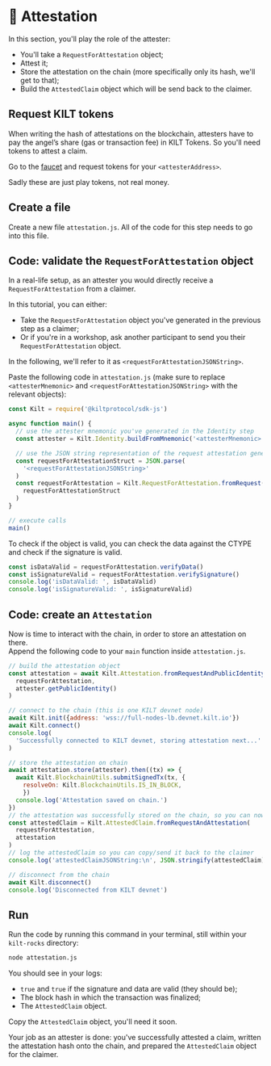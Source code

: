 # 🔖 Attestation

In this section, you'll play the role of the <span class="label-role attester">attester</span>:

- You'll take a `RequestForAttestation` object;
- Attest it;
- Store the attestation on the chain (more specifically only its hash, we'll get to that);
- Build the `AttestedClaim` object which will be send back to the <span class="label-role claimer">claimer</span>.

## Request KILT tokens

When writing the hash of attestations on the blockchain, <span class="label-role attester">attesters</span> have to pay the angel’s
share (gas or transaction fee) in KILT Tokens. So you'll need tokens to attest a claim.

Go to the [faucet] and request tokens for your `<attesterAddress>`.

Sadly these are just play tokens, not real money.

## Create a file

Create a new file `attestation.js`.
All of the code for this step needs to go into this file.

## Code: validate the `RequestForAttestation` object

In a real-life setup, as an <span class="label-role attester">attester</span> you would directly receive a `RequestForAttestation` from a <span class="label-role claimer">claimer</span>.

In this tutorial, you can either:

- Take the `RequestForAttestation` object you've generated in the previous step as a <span class="label-role claimer">claimer</span>;
- Or if you're in a workshop, ask another participant to send you their `RequestForAttestation` object.

In the following, we'll refer to it as `<requestForAttestationJSONString>`.

Paste the following code in `attestation.js` (make sure to replace `<attesterMnemonic>` and `<requestForAttestationJSONString>` with the relevant objects):

<!-- copy and paste 1️⃣ requestForAttestation_example from 4_attestation.ts -->

<!-- IMPORTANT! Respect the UNCOMMENT-LINE and REMOVE-LINE comments -->

```javascript
const Kilt = require('@kiltprotocol/sdk-js')

async function main() {
  // use the attester mnemonic you've generated in the Identity step
  const attester = Kilt.Identity.buildFromMnemonic('<attesterMnemonic>')

  // use the JSON string representation of the request attestation generated in the previous step
  const requestForAttestationStruct = JSON.parse(
    '<requestForAttestationJSONString>'
  )
  const requestForAttestation = Kilt.RequestForAttestation.fromRequest(
    requestForAttestationStruct
  )
}

// execute calls
main()
```

To check if the object is valid, you can check the data against the CTYPE
and check if the signature is valid.

<!-- copy and paste 2️⃣ attestationVerify_example from 4_attestation.ts -->

```javascript
const isDataValid = requestForAttestation.verifyData()
const isSignatureValid = requestForAttestation.verifySignature()
console.log('isDataValid: ', isDataValid)
console.log('isSignatureValid: ', isSignatureValid)
```

## Code: create an `Attestation`

Now is time to interact with the chain, in order to store an attestation on there.  
Append the following code to your `main` function inside `attestation.js`.

<!-- copy and paste 3️⃣ attestClaim_example from 4_attestation.ts -->

```javascript
// build the attestation object
const attestation = await Kilt.Attestation.fromRequestAndPublicIdentity(
  requestForAttestation,
  attester.getPublicIdentity()
)

// connect to the chain (this is one KILT devnet node)
await Kilt.init({address: 'wss://full-nodes-lb.devnet.kilt.io'})
await Kilt.connect()
console.log(
  'Successfully connected to KILT devnet, storing attestation next...'
)

// store the attestation on chain
await attestation.store(attester).then((tx) => {
  await Kilt.BlockchainUtils.submitSignedTx(tx, {
    resolveOn: Kilt.BlockchainUtils.IS_IN_BLOCK,
    })
  console.log('Attestation saved on chain.')
})
// the attestation was successfully stored on the chain, so you can now create the AttestedClaim object
const attestedClaim = Kilt.AttestedClaim.fromRequestAndAttestation(
  requestForAttestation,
  attestation
)
// log the attestedClaim so you can copy/send it back to the claimer
console.log('attestedClaimJSONString:\n', JSON.stringify(attestedClaim))

// disconnect from the chain
await Kilt.disconnect()
console.log('Disconnected from KILT devnet')
```

## Run

Run the code by running this command in your terminal, still within your `kilt-rocks` directory:

```bash
node attestation.js
```

You should see in your logs:

- `true` and `true` if the signature and data are valid (they should be);
- The block hash in which the transaction was finalized;
- The `AttestedClaim` object.

Copy the `AttestedClaim` object, you'll need it soon.

Your job as an <span class="label-role attester">attester</span> is done: you've successfully attested a claim, written the attestation hash onto the chain, and prepared the `AttestedClaim` object for the <span class="label-role claimer">claimer</span>.

[faucet]: https://faucet-devnet.kilt.io/
